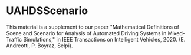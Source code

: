 # UAHDSScenario
This material is a supplement to our paper "Mathematical Definitions of Scene and Scenario for Analysis of Automated Driving Systems in Mixed-Traffic Simulations," in IEEE Transactions on Intelligent Vehicles, 2020. (E. Andreotti, P. Boyraz, Selpi).
